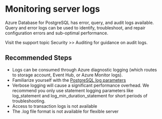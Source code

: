 <properties
    pageTitle="Monitoring server logs"
    description="Monitoring server logs"
    service="microsoft.dbforpostgresql"
    resource="flexibleServers"
    authors="ambhatna"
    ms.author="ambhatna"
    displayOrder="270"
    selfHelpType="generic"
    supportTopicIds="32640020, 32780887"
    resourceTags="servers, databases"
    productPesIds="17069"
    cloudEnvironments="public, Fairfax, usnat, ussec"
    articleId="dbforpostgresql-flex-monitoring-serverlogs"
	ownershipId="AzureData_AzureDatabaseforPostgreSQL"
/>

# Monitoring server logs

Azure Database for PostgreSQL has error, query, and audit logs available. Query and error logs can be used to identify, troubleshoot, and repair configuration errors and sub-optimal performance. 

Visit the support topic Security >> Auditing for guidance on audit logs.


## **Recommended Steps**

* Logs can be consumed through Azure diagnostic logging (which routes to storage account, Event Hub, or Azure Monitor logs).
* Familiarize yourself with the [PostgreSQL log parameters](https://techcommunity.microsoft.com/t5/azure-database-for-postgresql/how-to-configure-postgres-log-settings/ba-p/1214716)
* Verbose logging will cause a significant performance overhead. We recommend you only use statement logging parameters like log_statement and log_min_duration_statement for short periods of troubleshooting. 
* Access to transaction logs is not available
* The .log file format is not available for flexible server

